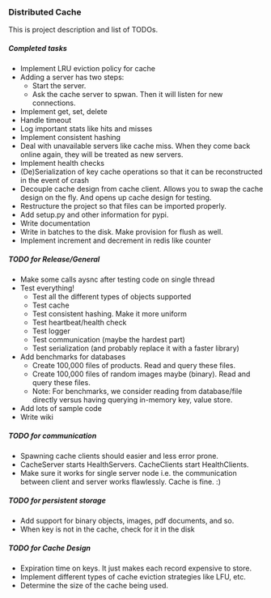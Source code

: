 ### Distributed Cache

This is project description and list of TODOs.

##### Completed tasks
- Implement LRU eviction policy for cache
- Adding a server has two steps:
    * Start the server.
    * Ask the cache server to spwan. Then it will listen for new connections.
- Implement get, set, delete
- Handle timeout
- Log important stats like hits and misses
- Implement consistent hashing
- Deal with unavailable servers like cache miss.
When they come back online again, they will be treated as new servers.
- Implement health checks
- (De)Serialization of key cache operations so that it can be reconstructed in the event of crash
- Decouple cache design from cache client. Allows you to swap the cache design on the fly.
And opens up cache design for testing.
- Restructure the project so that files can be imported properly.
- Add setup.py and other information for pypi.
- Write documentation
- Write in batches to the disk. Make provision for flush as well. 
- Implement increment and decrement in redis like counter

##### TODO for Release/General
- Make some calls aysnc after testing code on single thread
- Test everything!
    - Test all the different types of objects supported
    - Test cache
    - Test consistent hashing. Make it more uniform
    - Test heartbeat/health check
    - Test logger
    - Test communication (maybe the hardest part)
    - Test serialization (and probably replace it with a faster library)
- Add benchmarks for databases
    - Create 100,000 files of products. Read and query these files.
    - Create 100,000 files of random images maybe (binary). Read and query these files.
    - Note: For benchmarks, we consider reading from database/file directly versus having querying in-memory key, value store.     
- Add lots of sample code
- Write wiki

##### TODO for communication
- Spawning cache clients should easier and less error prone.
- CacheServer starts HealthServers. CacheClients start HealthClients. 
- Make sure it works for single server node i.e. 
the communication between client and server works flawlessly. Cache is fine. :)

##### TODO for persistent storage
- Add support for binary objects, images, pdf documents, and so.
- When key is not in the cache, check for it in the disk

##### TODO for Cache Design
- Expiration time on keys. It just makes each record expensive to store.
- Implement different types of cache eviction strategies like LFU, etc.
- Determine the size of the cache being used.
